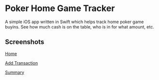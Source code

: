Poker Home Game Tracker
=======================

A simple iOS app written in Swift which helps track home poker game buyins. See how much cash is on the table, who is in for what amount, etc.

Screenshots
-----------

[Home](https://i.imgur.com/fPspluQ.png)

[Add Transaction](https://i.imgur.com/5Goz6yJ.png)

[Summary](https://i.imgur.com/HjcxWk1.png)
